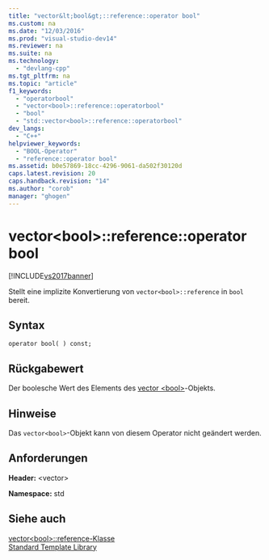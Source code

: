 ```yaml
---
title: "vector&lt;bool&gt;::reference::operator bool"
ms.custom: na
ms.date: "12/03/2016"
ms.prod: "visual-studio-dev14"
ms.reviewer: na
ms.suite: na
ms.technology: 
  - "devlang-cpp"
ms.tgt_pltfrm: na
ms.topic: "article"
f1_keywords: 
  - "operatorbool"
  - "vector<bool>::reference::operatorbool"
  - "bool"
  - "std::vector<bool>::reference::operatorbool"
dev_langs: 
  - "C++"
helpviewer_keywords: 
  - "BOOL-Operator"
  - "reference::operator bool"
ms.assetid: b0e57869-18cc-4296-9061-da502f30120d
caps.latest.revision: 20
caps.handback.revision: "14"
ms.author: "corob"
manager: "ghogen"
---
```

# vector&lt;bool&gt;::reference::operator bool
[!INCLUDE[vs2017banner](../assembler/inline/includes/vs2017banner.md)]

Stellt eine implizite Konvertierung von `vector<bool>::reference` in `bool` bereit.  
  
## Syntax  
  
```  
operator bool( ) const;  
```  
  
## Rückgabewert  
 Der boolesche Wert des Elements des [vector \<bool\>](../standard-library/vector-bool-class.md)\-Objekts.  
  
## Hinweise  
 Das `vector<bool>`\-Objekt kann von diesem Operator nicht geändert werden.  
  
## Anforderungen  
 **Header:** \<vector\>  
  
 **Namespace:** std  
  
## Siehe auch  
 [vector\<bool\>::reference\-Klasse](../standard-library/vector-bool-reference-class.md)   
 [Standard Template Library](../misc/standard-template-library.md)